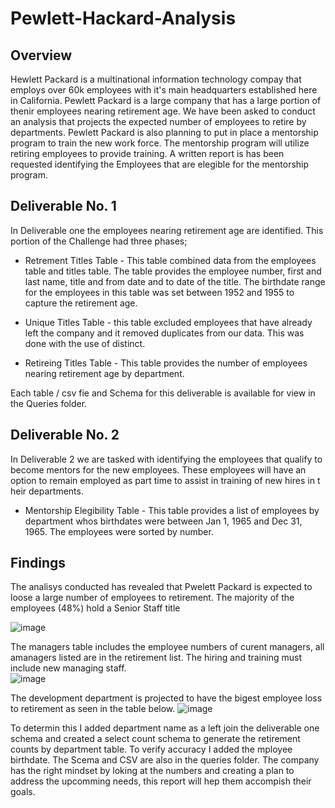 # Pewlett-Hackard-Analysis 
## Overview 
Hewlett Packard is a multinational information technology compay that employs over 60k employees with it's main headquarters established here in California. Pewlett Packard is a large company that has a large portion of thenir employees nearing retirement age. We have been asked to conduct an analysis that projects the expected number of employees to retire by departments. Pewlett Packard is also planning to put in place a mentorship program to train the new work force. The mentorship program will utilize retiring employees to provide training. A written report is has been requested identifying the Employees that are elegible for the mentorship program. 


## Deliverable No. 1 

In Deliverable one the employees nearing retirement age are identified. This portion of the Challenge had three phases; 

* Retrement Titles Table - This table combined data from the employees table and titles table. The table provides the employee number, first and last name, title and from date and to date of the title. The birthdate range for the employees in this table was set between 1952 and 1955 to capture the retirement age. 

* Unique Titles Table - this table excluded employees that have already left the company and it removed duplicates from our data. This was done with the use of distinct. 

* Retireing Titles Table - This table provides the number of employees nearing retirement age by  department.

Each table / csv fie  and Schema for this deliverable is available for view in the Queries folder.

## Deliverable No. 2

In Deliverable 2 we are tasked with identifying the employees that qualify to  become mentors for the new employees. These employees will have an option to remain employed as part time to assist in training of new hires in t heir departments.

* Mentorship Elegibility Table - This table provides a list of employees by department whos birthdates were between Jan 1, 1965 and Dec 31, 1965. The employees were sorted by number. 

## Findings 

The analisys conducted has revealed that Pwelett Packard is expected to loose a large number of employees to retirement. The majority of the employees (48%) hold a  Senior Staff title

![image](https://user-images.githubusercontent.com/104601282/180947814-cc0d26a9-e80c-4ca2-9435-c1bf17d43a36.png)

The managers table includes the employee numbers of curent managers, all amanagers listed are in the retirement list. The hiring and training must include new managing staff.  
![image](https://user-images.githubusercontent.com/104601282/180947539-a79b3fc0-26c2-46ad-a158-f58884a4ae21.png)

The development department is projected to have the bigest employee loss to retirement as seen in the table below. 
![image](https://user-images.githubusercontent.com/104601282/180945680-051aea8c-7514-46cc-9057-0344a8d0966c.png)

To determin this I added department name as a left join the deliverable one schema and created a select count schema to generate the retirement counts by department table. To verify accuracy I added the mployee birthdate. The Scema and CSV are also in the queries folder. 
The company has the right mindset by loking at the numbers and creating a plan to address the upcomming needs, this report will hep them accompish their goals.


